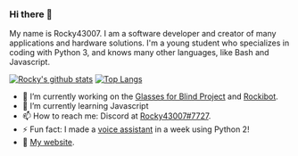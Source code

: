 ### Hi there 👋

My name is Rocky43007. I am a software developer and creator of many applications and hardware solutions. I'm a young student who specializes in coding with Python 3, and knows many other languages, like Bash and Javascript.

[![Rocky's github stats](https://github-readme-stats.vercel.app/api?username=Rocky43007&theme=dark&show_icons=true)](https://github.com/anuraghazra/github-readme-stats)
[![Top Langs](https://github-readme-stats.vercel.app/api/top-langs/?username=Rocky43007)](https://github.com/anuraghazra/github-readme-stats)

- 🔭 I’m currently working on the [Glasses for Blind Project](https://www.github.com/Rocky43007/GlassesForBlind) and [Rockibot](https://www.github.com/Rocky43007/Rockibot).
- 🌱 I’m currently learning Javascript
- 📫 How to reach me: Discord at [Rocky43007#7727](https://discord.com/users/361212545924595712).
- ⚡ Fun fact: I made a [voice assistant](https://github.com/Rocky43007/Voice-Assistant-For-Linux) in a week using Python 2!
- 🔗 [My website](https://rocky43007.github.io).
